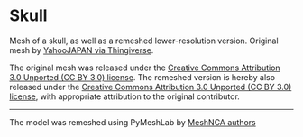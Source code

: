 # Skull

Mesh of a skull, as well as a remeshed lower-resolution version.
Original mesh by [YahooJAPAN via Thingiverse](https://www.thingiverse.com/thing:182365).

The original mesh was released under
the [Creative Commons Attribution 3.0 Unported (CC BY 3.0) license](https://creativecommons.org/licenses/by/3.0/).
The remeshed version is hereby also released under
the [Creative Commons Attribution 3.0 Unported (CC BY 3.0) license](https://creativecommons.org/licenses/by/3.0/), with
appropriate attribution to the original contributor.

___

The model was remeshed using PyMeshLab by [MeshNCA authors](https://meshnca.github.io/)